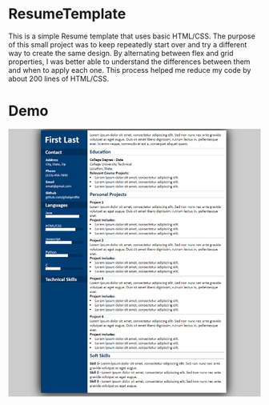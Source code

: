 # ResumeTemplate
This is a simple Resume template that uses basic HTML/CSS. The purpose of this small project was to keep repeatedly start over and try a different
way to create the same design. By alternating between flex and grid properties, I was better able to understand the differences between them
and when to apply each one. This process helped me reduce my code by about 200 lines of HTML/CSS. 

# Demo
<img src="https://github.com/TahaBilalCS/ResumeTemplate/blob/master/demo.PNG"/>
